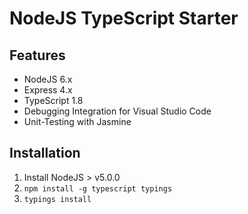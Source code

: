 # NodeJS TypeScript Starter

## Features
* NodeJS 6.x
* Express 4.x
* TypeScript 1.8
* Debugging Integration for Visual Studio Code
* Unit-Testing with Jasmine

## Installation

1. Install NodeJS > v5.0.0
2. `npm install -g typescript typings`
3. `typings install`